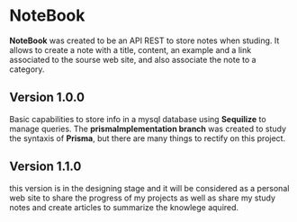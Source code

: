 # NoteBook

**NoteBook** was created to be an API REST to store notes when studing. It allows to create a note with a title, content, an example and a link associated to the sourse web site, and also associate the note to a category.

## Version 1.0.0

Basic capabilities to store info in a mysql database using **Sequilize** to manage queries. 
The **prismaImplementation branch**  was created to study the syntaxis of **Prisma**, but there are many things to rectify on this project.

## Version 1.1.0
this version is in the designing stage and it will be considered as a personal web site to share the progress of my projects as well as share my study notes and create articles to summarize the knowlege aquired.
